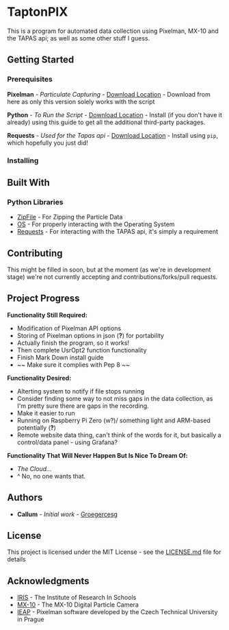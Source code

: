 # TaptonPIX

This is a program for automated data collection using Pixelman, MX-10 and the TAPAS api; as well as some other stuff I guess.

## Getting Started

[//]: # (These instructions will get you a copy of the project up and running on your local machine for development and testing purposes. See deployment for notes on how to deploy the project on a live system.)

### Prerequisites

[//]: # (What things you need to install the software and how to install them```Give examples```)
**Pixelman** - *Particulate Capturing* - [Download Location](http://aladdin.utef.cvut.cz/ofat/others/Pixelman/Pixelman_download.html) - Download from here as only this version solely works with the script

**Python** - *To Run the Script* - [Download Location](http://docs.python-guide.org/en/latest/starting/install3/win/#install3-windows) - Install (if you don't have it already) using this guide to get all the additional third-party packages.

**Requests** - *Used for the Tapas api* - [Download Location](http://docs.python-requests.org/en/master/user/install/#install) - Install using `pip`, which hopefully you just did!



### Installing




[//]: # (A step by step series of examples that tell you have to get a development env runningSay what the step will be```Give the example```And repeat```until finished```End with an example of getting some data out of the system or using it for a little demo)

## Built With

### Python Libraries

* [ZipFile](https://docs.python.org/2/library/zipfile.html) - For Zipping the Particle Data
* [OS](https://docs.python.org/2/tutorial/stdlib.html) - For properly interacting with the Operating System
* [Requests](http://docs.python-requests.org/en/master/) - For interacting with the TAPAS api, it's simply a requirement

## Contributing

[//]: # (Please read CONTRIBUTING.mdhttps://gist.github.com/PurpleBooth/b24679402957c63ec426 for details on our code of conduct, and the process for submitting pull requests to us.)

This might be filled in soon, but at the moment (as we're in development stage) we're not currently accepting and contributions/forks/pull requests.

## Project Progress

**Functionality Still Required:**
* Modification of Pixelman API options
* Storing of Pixelman options in json (**?**) for portability
* Actually finish the program, so it works!
* Then complete UsrOpt2 function functionality
* Finish Mark Down install guide
* ~~ Make sure it complies with Pep 8 ~~

**Functionality Desired:**
* Alterting system to notify if file stops running
* Consider finding some way to not miss gaps in the data collection, as I'm pretty sure there are gaps in the recording.
* Make it easier to run
* Running on Raspberry Pi Zero (w?)/ something light and ARM-based potentially (**?**)
* Remote website data thing, can't think of the words for it, but basically a control/data panel - using Grafana?

**Functionality That Will Never Happen But Is Nice To Dream Of:**
* *The Cloud...*
* ^ No, no one wants that.




[//]: # (We use SemVerhttp://semver.org/ for versioning. For the versions available, see the tags on this repositoryhttps://github.com/your/project/tags.)

## Authors

* **Callum** - *Initial work* - [Groegercesg](https://www.c-e.sg/)

[//]: # (See also the list of contributors https://github.com/your/project/contributors who participated in this project.)

## License

This project is licensed under the MIT License - see the [LICENSE.md](https://github.com/groegercesg/TaptonPIX/blob/master/LICENSE) file for details

## Acknowledgments

* [IRIS](http://www.researchinschools.org/) - The Institute of Research In Schools
* [MX-10](http://www.particlecamera.com/index.php) - The MX-10 Digital Particle Camera
* [IEAP](http://aladdin.utef.cvut.cz/ofat/others/Pixelman/index.html) - Pixelman software developed by the Czech Technical University in Prague
